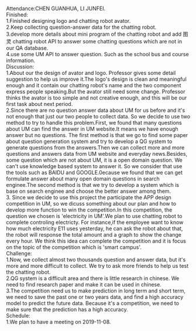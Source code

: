 Attendance:CHEN GUANHUA, LI JUNFEI.   
Finished:   
1.Finished designing logo and chatting robot avator.  
2.Keep collecting question-answer data for the chatting robot.  
3.develop more details about mini program of the chatting robot and add 图灵 chatting robot API to answer some chatting questions which are not in our QA database.   
4.use some UM API to answer question. Such as the school bus and course information.  
Discussion:   
1.About our the design of avator and logo. Professor gives some detail suggestion to help us improve it.The logo's design is clean and meaningful enough and it contain our chatting robot's name and the two component express people speaking.But the avator still need some change. Professor thinks the avator is too simple and not creative enough, and this will be our first task about next period.    
2.Since there are no question answer data about UM for us before and it's not enough that just our two people to collect data. So we decide to use two method to try to handle this problem.First, we found that many questions about UM can find the answer in UM website.It means we have enough answer but no questions. The first method is that we go to find some paper about question generation system and try to develop a QG system to generate questions from the answers.Then we can collect more and more questions and answers data from UM website and everyday news.Besides, some question which are not about UM, it is a open domain question. We can't use knowledge based system to answer it. So we consider that use the tools such as BAIDU and GOOGLE.0ecause we found that we can get formulate answer about many open domain questions in search enginee.The second method is that we try to develop a system which is base on search enginee and choose the better answer among them.    
3. Since we decide to use this project the participate the APP design competition in UM, so we dicuss something about our plan and how to develop more function to win the competition.In this competition, the question we chosen is 'electricity in UM'.We plan to use chatting robot to complete controling electricty. For instance,if the employee want to know how much electricity E11 uses yesterday, he can ask the robot about that, the robot will response the total amount and a graph to show the change every hour. We think this idea can complete the competition and it is focus on the topic of the competition which is 'smart campus'.   
Challenge:  
1.Now, we collect almost two thousands question and answer data, but it's more and more difficult to collect. We try to ask more friends to help us test the chatting robot.    
2.QG system is a difficult area and there is little research in chinese. We need to find research paper and make it can be used in chinese.   
3.The competition need us to make prediction in long term and short term, we need to save the past one or two years data, and find a high accuracy model to predict the future data. Because it's a competition, we need to make sure that the prediction has a high accuracy.  
Schedule:   
1.We plan to have a meeting on 2019-11-08. 
